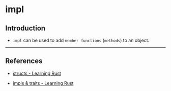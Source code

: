 # impl

## Introduction

* `impl` can be used to add `member functions` (`methods`) to an object.

---

## References

* [structs - Learning Rust](https://learning-rust.github.io/docs/b2.structs.html)

* [impls & traits - Learning Rust](https://learning-rust.github.io/docs/b5.impls_and_traits.html)
